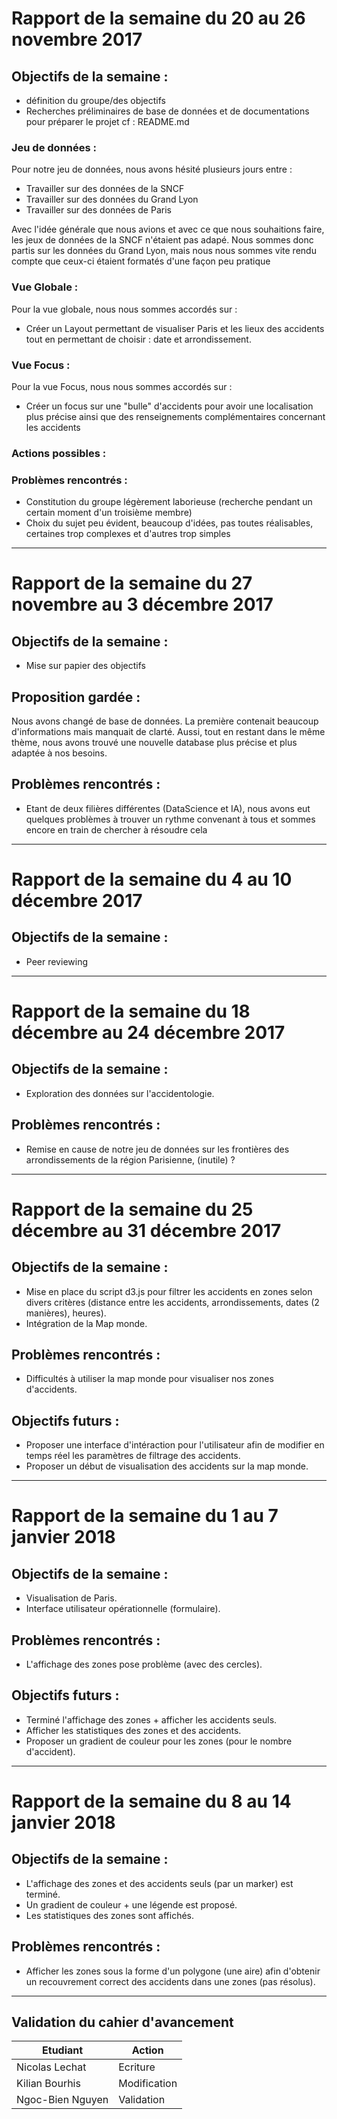 # Rapport de la semaine du 20 au 26 novembre 2017

## Objectifs de la semaine : 
* définition du groupe/des objectifs
* Recherches préliminaires de base de données et de documentations pour préparer le projet cf : README.md

### Jeu de données :

Pour notre jeu de données, nous avons hésité plusieurs jours entre :
* Travailler sur des données de la SNCF
* Travailler sur des données du Grand Lyon
* Travailler sur des données de Paris

Avec l'idée générale que nous avions et avec ce que nous souhaitions faire, les jeux de données de la SNCF n'étaient pas adapé.
Nous sommes donc partis sur les données du Grand Lyon, mais nous nous sommes vite rendu compte que ceux-ci étaient formatés d'une façon peu pratique

### Vue Globale : 

Pour la vue globale, nous nous sommes accordés sur :
* Créer un Layout permettant de visualiser Paris et les lieux des accidents tout en permettant de choisir : date et arrondissement.

### Vue Focus :

Pour la vue Focus, nous nous sommes accordés sur :
* Créer un focus sur une "bulle" d'accidents pour avoir une localisation plus précise ainsi que des renseignements complémentaires concernant les accidents


### Actions possibles :

### Problèmes rencontrés :
* Constitution du groupe légèrement laborieuse (recherche pendant un certain moment d'un troisième membre)
* Choix du sujet peu évident, beaucoup d'idées, pas toutes réalisables, certaines trop complexes et d'autres trop simples

-----
# Rapport de la semaine du 27 novembre au 3 décembre 2017

## Objectifs de la semaine :

* Mise sur papier des objectifs

## Proposition gardée :

Nous avons changé de base de données. La première contenait beaucoup d'informations mais manquait de clarté. Aussi, tout en restant dans le même thème, nous avons trouvé une nouvelle database
plus précise et plus adaptée à nos besoins.

## Problèmes rencontrés :
* Etant de deux filières différentes (DataScience et IA), nous avons eut quelques problèmes à trouver un rythme convenant à tous et sommes encore en train de chercher à résoudre cela

-----
# Rapport de la semaine du 4 au 10 décembre 2017

## Objectifs de la semaine :

* Peer reviewing

-----

# Rapport de la semaine du 18 décembre au 24 décembre 2017

## Objectifs de la semaine :

* Exploration des données sur l'accidentologie.

## Problèmes rencontrés :

* Remise en cause de notre jeu de données sur les frontières des arrondissements de la région Parisienne, (inutile) ?

-----
# Rapport de la semaine du 25 décembre au 31 décembre 2017

## Objectifs de la semaine :

* Mise en place du script d3.js pour filtrer les accidents en zones selon divers critères (distance entre les accidents, arrondissements, dates (2 manières), heures).
* Intégration de la Map monde.

## Problèmes rencontrés :

* Difficultés à utiliser la map monde pour visualiser nos zones d'accidents.

## Objectifs futurs :

* Proposer une interface d'intéraction pour l'utilisateur afin de modifier en temps réel les paramètres de filtrage des accidents.
* Proposer un début de visualisation des accidents sur la map monde.

-----
# Rapport de la semaine du 1 au 7 janvier 2018

## Objectifs de la semaine :

* Visualisation de Paris.
* Interface utilisateur opérationnelle (formulaire).

## Problèmes rencontrés :

* L'affichage des zones pose problème (avec des cercles).

## Objectifs futurs :

* Terminé l'affichage des zones + afficher les accidents seuls.
* Afficher les statistiques des zones et des accidents.
* Proposer un gradient de couleur pour les zones (pour le nombre d'accident).

-----
# Rapport de la semaine du 8 au 14 janvier 2018

## Objectifs de la semaine :

* L'affichage des zones et des accidents seuls (par un marker) est terminé.
* Un gradient de couleur + une légende est proposé.
* Les statistiques des zones sont affichés.

## Problèmes rencontrés :

* Afficher les zones sous la forme d'un polygone (une aire) afin d'obtenir un recouvrement correct des accidents dans une zones (pas résolus).

-----

## Validation du cahier d'avancement

| Etudiant | Action |
| --- | ------ |
| Nicolas Lechat | Ecriture |
| Kilian Bourhis | Modification |
| Ngoc-Bien Nguyen | Validation |
